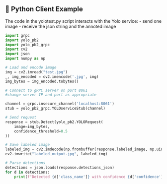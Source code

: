 ## 🚀 Python Client Example

The code in the yolotest.py script interacts with the Yolo service:
    - send one image
    - receive the json string and the annoted image

```python
import grpc
import yolo_pb2
import yolo_pb2_grpc
import cv2
import json
import numpy as np

# Load and encode image
img = cv2.imread("test.jpg")
_, img_encoded = cv2.imencode('.jpg', img)
img_bytes = img_encoded.tobytes()

# Connect to gRPC server on port 8061
#change server IP and port as appropriate

channel = grpc.insecure_channel('localhost:8061')
stub = yolo_pb2_grpc.YOLOserviceStub(channel)

# Send request
response = stub.Detect(yolo_pb2.YOLORequest(
    image=img_bytes,
    confidence_threshold=0.5
))

# Save labeled image
labeled_img = cv2.imdecode(np.frombuffer(response.labeled_image, np.uint8), cv2.IMREAD_COLOR)
cv2.imwrite("labeled_output.jpg", labeled_img)

# Parse detections
detections = json.loads(response.detections_json)
for d in detections:
    print(f"Detected {d['class_name']} with confidence {d['confidence']:.2f} at {d['bbox']}")
```
